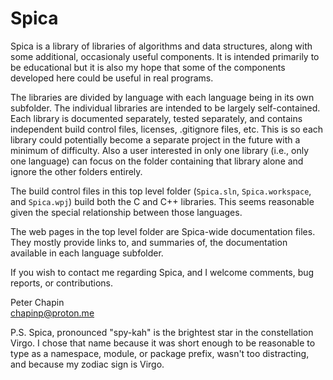 
Spica
=====

Spica is a library of libraries of algorithms and data structures, along with some additional,
occasionaly useful components. It is intended primarily to be educational but it is also my hope
that some of the components developed here could be useful in real programs.

The libraries are divided by language with each language being in its own subfolder. The
individual libraries are intended to be largely self-contained. Each library is documented
separately, tested separately, and contains independent build control files, licenses,
.gitignore files, etc. This is so each library could potentially become a separate project in
the future with a minimum of difficulty. Also a user interested in only one library (i.e., only
one language) can focus on the folder containing that library alone and ignore the other folders
entirely.

The build control files in this top level folder (`Spica.sln`, `Spica.workspace`, and
`Spica.wpj`) build both the C and C++ libraries. This seems reasonable given the special
relationship between those languages.

The web pages in the top level folder are Spica-wide documentation files. They mostly provide
links to, and summaries of, the documentation available in each language subfolder.

If you wish to contact me regarding Spica, and I welcome comments, bug reports, or
contributions.

Peter Chapin  
chapinp@proton.me  

P.S. Spica, pronounced "spy-kah" is the brightest star in the constellation Virgo. I chose that
name because it was short enough to be reasonable to type as a namespace, module, or package
prefix, wasn't too distracting, and because my zodiac sign is Virgo.
